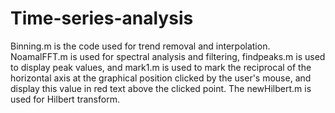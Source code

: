 # Time-series-analysis
Binning.m is the code used for trend removal and interpolation. NoamalFFT.m is used for spectral analysis and filtering, findpeaks.m is used to display peak values, and mark1.m is used to mark the reciprocal of the horizontal axis at the graphical position clicked by the user's mouse, and display this value in red text above the clicked point. The newHilbert.m is used for Hilbert transform.
